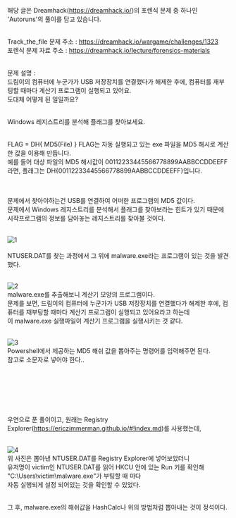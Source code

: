 해당 글은 Dreamhack(https://dreamhack.io/)의 포렌식 문제 중 하나인 'Autoruns'의 풀이를 담고 있습니다.<br><br>

Track_the_file 문제 주소 : https://dreamhack.io/wargame/challenges/1323<br>
포렌식 문제 자료 주소 : https://dreamhack.io/lecture/forensics-materials<br><br>

문제 설명 : <br>
드림이의 컴퓨터에 누군가가 USB 저장장치를 연결했다가 해제한 후에, 컴퓨터를 재부팅할 때마다 계산기 프로그램이 실행되고 있어요.<br>
도대체 어떻게 된 일일까요?<br><br>

Windows 레지스트리를 분석해 플래그를 찾아보세요.<br><br>

FLAG = DH{ MD5(File) }
FLAG는 자동 실행되고 있는 exe 파일을 MD5 해시로 계산한 값을 이용해 만듭니다.<br>
예를 들어 대상 파일의 MD5 해시값이 00112233445566778899AABBCCDDEEFF 라면, 플래그는 DH{00112233445566778899AABBCCDDEEFF}입니다.<br><br><br>

문제에서 찾아야하는건 USB를 연결하여 어떠한 프로그램의 MD5 값이다.<br>
문제에서 Windows 레지스트리를 분석해서 플래그를 찾아보라는 힌트가 있기 때문에 시작프로그램의 정보를 담아놓는 레지스트리를 찾아볼 것이다.<br><br>

![1](https://github.com/user-attachments/assets/e51e32ac-9c22-4d20-b6c2-745df62d63b6)<br><br>
NTUSER.DAT를 찾는 과정에서 그 위에 malware.exe라는 프로그램이 있는 것을 발견했다.<br><br>

![2](https://github.com/user-attachments/assets/a77ebc15-979c-4d20-b8c1-b91b9d6c1ca2)<br>
malware.exe를 추출해보니 계산기 모양의 프로그램이다.<br>
문제를 보면, 드림이의 컴퓨터에 누군가가 USB 저장장치를 연결했다가 해제한 후에, 컴퓨터를 재부팅할 때마다 계산기 프로그램이 실행되고 있어요라고 하는데<br>
이 malware.exe 실행파일이 계산기 프로그램을 실행시키는 것 같다.<br><br>

![3](https://github.com/user-attachments/assets/b33ed904-a82d-4351-9d94-106b6541cfd7)<br>
Powershell에서 제공하는 MD5 해쉬 값을 뽑아주는 명령어를 입력해주면 된다.<br>
참고로 소문자로 넣어야 한다..<br><br><br><br><br><br><br>





우연으로 푼 풀이이고, 원래는 Registry Explorer(https://ericzimmerman.github.io/#!index.md)를 사용했는데,<br><br>

![4](https://github.com/user-attachments/assets/dc7f138a-c125-4ac6-b07b-b5381d02fd32)<br>
위 사진은 뽑아낸 NTUSER.DAT를 Registry Explorer에 넣어보았더니<br>
유저명이 victim인 NTUSER.DAT를 읽어 HKCU 안에 있는 Run 키를 확인해 "C:\Users\victim\malware.exe"가 부팅할 때 마다<br>
자동 실행되게 설정 되어있는 것을 확인할 수 있었다.<br><br>

그 후, malware.exe의 해쉬값을 HashCalc나 위의 방법처럼 뽑아내는 것이 정석이다.



